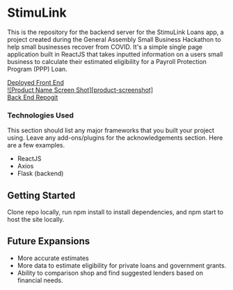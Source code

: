 # StimuLink

This is the repository for the backend server for the StimuLink Loans app, a project created during the General Assembly Small Business Hackathon to help small businesses recover from COVID. It's a simple single page application built in ReactJS that takes inputted information on a users small business to calculate their estimated eligibility for a
Payroll Protection Program (PPP) Loan.

[Deployed Front End](https://sbh-ts2-2021.github.io/front-end/)  
[![Product Name Screen Shot][product-screenshot]](https://sbh-ts2-2021.github.io/front-end/)  
[Back End Repogit ](https://github.com/SBH-TS2-2021/backend)  

### Technologies Used

This section should list any major frameworks that you built your project using. Leave any add-ons/plugins for the acknowledgements section. Here are a few examples.
* ReactJS
* Axios
* Flask (backend)

## Getting Started

Clone repo locally, run npm install to install dependencies, and npm start to host the site locally.

## Future Expansions

* More accurate estimates
* More data to estimate eligibility for private loans and government grants.
* Ability to comparison shop and find suggested lenders based on financial needs.
